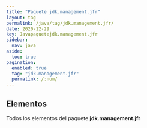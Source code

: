 ```yaml
---
title: "Paquete jdk.management.jfr"
layout: tag
permalink: /java/tag/jdk.management.jfr/
date: 2020-12-29
key: Javapaquetejdk.management.jfr
sidebar: 
  nav: java
aside: 
  toc: true
pagination: 
  enabled: true
  tag: "jdk.management.jfr"
  permalink: /:num/
---
```


<h2>Elementos</h2>
Todos los elementos del paquete <strong>jdk.management.jfr</strong>
